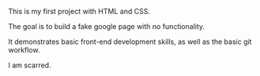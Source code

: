 This is my first project with HTML and CSS. 

The goal is to build a fake google page with no functionality.

It demonstrates basic front-end development skills, as well as the basic git workflow.

I am scarred.

